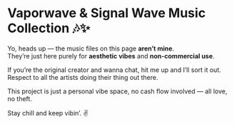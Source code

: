 # Vaporwave & Signal Wave Music Collection 🎶✨

Yo, heads up — the music files on this page **aren’t mine**.  
They’re just here purely for **aesthetic vibes** and **non-commercial use**.  

If you’re the original creator and wanna chat, hit me up and I’ll sort it out.  
Respect to all the artists doing their thing out there.  

This project is just a personal vibe space, no cash flow involved — all love, no theft.  

Stay chill and keep vibin’. ✌️
